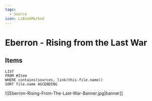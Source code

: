 ```yaml
---
tags:
  - Source
icon: LiBookMarked
---
```


# Eberron - Rising from the Last War

## Items

```dataview
LIST
FROM #Item 
WHERE contains(sources, link(this.file.name))
SORT file.name ASCENDING
```

![[Eberron-Rising-From-The-Last-War-Banner.jpg|banner]]
